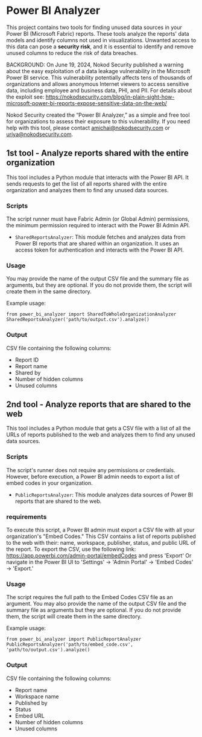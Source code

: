 # Power BI Analyzer

This project contains two tools for finding unused data sources in your Power BI (Microsoft Fabric) reports.
These tools analyze the reports' data models and identify columns not used in visualizations.
Unwanted access to this data can pose a __security risk__, and it is essential to identify and remove unused
columns to reduce the risk of data breaches.

BACKGROUND:
On June 19, 2024, Nokod Security published a warning about the easy exploitation of a data leakage vulnerability in the Microsoft Power BI service. This vulnerability potentially affects tens of thousands of organizations and allows anonymous Internet viewers to access sensitive data, including employee and business data, PHI, and PII. For details about the exploit see: https://nokodsecurity.com/blog/in-plain-sight-how-microsoft-power-bi-reports-expose-sensitive-data-on-the-web/

Nokod Security created the “Power BI Analyzer,” as a simple and free tool for organizations to assess their exposure to this vulnerability. 
If you need help with this tool, please contact amichai@nokodsecurity.com or uriya@nokodsecurity.com.

## 1st tool - Analyze reports shared with the entire organization
This tool includes a Python module that interacts with the Power BI API. It sends requests to get the list of all reports shared with the entire organization and analyzes them to find any unused data sources.

### Scripts
The script runner must have Fabric Admin (or Global Admin) permissions, the minimum permission required to interact with the Power BI Admin API.

- `SharedReportsAnalyzer`: This module fetches and analyzes data from Power BI reports that are shared within an organization. It uses an access token for authentication and interacts with the Power BI API.

### Usage
You may provide the name of the output CSV file and the summary file as arguments, but they are optional. If you do not provide them, the script will create them in the same directory.

Example usage:

```ipython
from power_bi_analyzer import SharedToWholeOrganizationAnalyzer
SharedReportsAnalyzer('path/to/output.csv').analyze()
```

### Output
CSV file containing the following columns:
* Report ID
* Report name
* Shared by
* Number of hidden columns
* Unused columns

## 2nd tool - Analyze reports that are shared to the web
This tool includes a Python module that gets a CSV file with a list of all the URLs of reports published to the web and analyzes them to find any unused data sources.

### Scripts
The script's runner does not require any permissions or credentials. However, before execution, a Power BI admin needs to export a list of embed codes in your organization.

- `PublicReportsAnalyzer`: This module analyzes data sources of Power BI reports that are shared to the web.

### requirements
To execute this script, a Power BI admin must export a CSV file with all your organization's "Embed Codes."
This CSV contains a list of reports published to the web with their: name, workspace, publisher, status, and public URL
of the report. To export the CSV, use the following link: https://app.powerbi.com/admin-portal/embedCodes and press
'Export' Or navigate in the Power BI UI to 'Settings' -> 'Admin Portal' -> 'Embed Codes' -> 'Export.'
### Usage
The script requires the full path to the Embed Codes CSV file as an argument. You may also provide the name of the output CSV file and the summary file as arguments but 
they are optional. If you do not provide them, the script will create them in the same directory.

Example usage:

```ipython
from power_bi_analyzer import PublicReportAnalyzer
PublicReportsAnalyzer('path/to/embed_code.csv', 'path/to/output.csv').analyze()
```

### Output
CSV file containing the following columns:
* Report name
* Workspace name
* Published by
* Status
* Embed URL
* Number of hidden columns
* Unused columns
